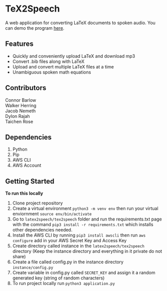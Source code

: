 # TeX2Speech
A web application for converting LaTeX documents to spoken audio. You can demo the program [here](http://tex2speech.eba-mgbfwtgw.us-east-1.elasticbeanstalk.com/).

## Features
- Quickly and conveniently upload LaTeX and download mp3
- Convert .bib files along with LaTeX
- Upload and convert multiple LaTeX files at a time
- Unambiguous spoken math equations

## Contributors
Connor Barlow  
Walker Herring  
Jacob Nemeth  
Dylon Rajah  
Taichen Rose   

## Dependencies
1. Python
2. Pip
3. AWS CLI
4. AWS Account

## Getting Started

**To run this locally**
1. Clone project repository
2. Create a virtual environment `python3 -m venv env` then run your virtual enviornment `source env/bin/activate`
3. Go to `latex2speech/tex2speech` folder and run the requirements.txt page with the command `pip3 install -r requirements.txt` which installs other dependencies needed.
4. Install the AWS CLI by running `pip3 install awscli` then run `aws configure` add in your AWS Secret Key and Access Key
5. Create directory called instance in the `latex2speech/tex2speech` directory (Keep the instance directory and everything in it private do not share)
5. Create a file called config.py in the instance directory `instance/config.py`
7. Create variable in config.py called `SECRET_KEY` and assign it a random generated key (string of random characters)
8. To run project locally run `python3 application.py`  
